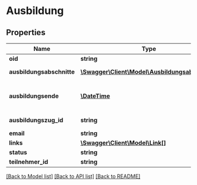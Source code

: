 # Ausbildung

## Properties
Name | Type | Description | Notes
------------ | ------------- | ------------- | -------------
**oid** | **string** | UUID des Datensatzes | 
**ausbildungsabschnitte** | [**\Swagger\Client\Model\Ausbildungsabschnitt[]**](Ausbildungsabschnitt.md) | Ausbildungsabschnitte der Ausbildung | 
**ausbildungsende** | [**\DateTime**](\DateTime.md) | Ausbildungsende (bei abgebrochener oder abgeschlossener Ausbildung). | [optional] 
**ausbildungszug_id** | **string** | ID des Ausbildungszugs | [optional] 
**email** | **string** |  | [optional] 
**links** | [**\Swagger\Client\Model\Link[]**](Link.md) |  | [optional] 
**status** | **string** | Status der Ausbildung | [optional] 
**teilnehmer_id** | **string** | ID des Teilnehmers | 

[[Back to Model list]](../README.md#documentation-for-models) [[Back to API list]](../README.md#documentation-for-api-endpoints) [[Back to README]](../README.md)


